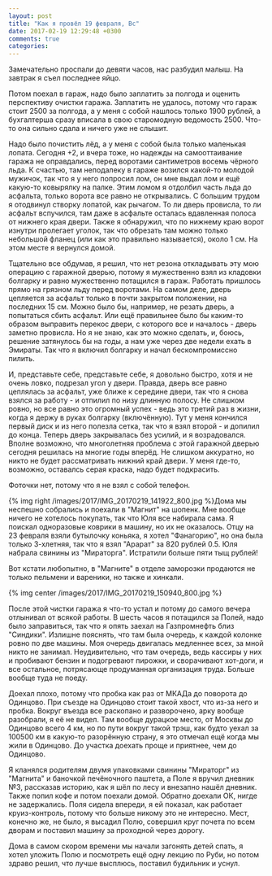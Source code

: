 ```yaml
---
layout: post
title: "Как я провёл 19 февраля, Вс"
date: 2017-02-19 12:29:48 +0300
comments: true
categories: 
---
```

Замечательно проспали до девяти часов, нас разбудил малыш. На завтрак я съел последнее яйцо. 

Потом поехал в гараж, надо было заплатить за полгода и оценить перспективу очистки гаража. Заплатить не удалось, потому что гараж стоит 2500 за полгода, а у меня с собой нашлось только 1900 рублей, а бухгалтерша сразу вписала в свою старомодную ведомость 2500. Что-то она сильно сдала и ничего уже не слышит.

Надо было почистить лёд, а у меня с собой была только маленькая лопата. Сегодня +2, и вчера тоже, но надежды на самооттаивание гаража не оправдались, перед воротами сантиметров восемь чёрного льда. К счастью, там неподалеку в гараже возился какой-то молодой мужичок, так что я у него попросил лом, он мне выдал лом и ещё какую-то ковырялку на палке. Этим ломом я отдолбил часть льда до асфальта, только ворота все равно не открывались. С большим трудом я отодвинул створку лопатой, как рычагом. То ли дверь провисла, то ли асфальт вспучился, там даже в асфальте осталась вдавленная полоса от нижнего края двери. Также я обнаружил, что по нижнему краю ворот изнутри пролегает уголок, так что обрезать там можно только небольшой фланец (или как это правильно называется), около 1 см. На этом месте я вернулся домой.

Тщательно все обдумав, я решил, что нет резона откладывать эту мою операцию с гаражной дверью, потому я мужественно взял из кладовки болгарку и равно мужественно потащился в гараж. Работать пришлось прямо на грязном льду перед воротами. На самом деле, дверь цепляется за асфальт только в почти закрытом положении, на последних 15 см. Можно было бы, например, не резать дверь, а попытаться сбить асфальт. Или ещё правильнее было бы каким-то образом выправить перекос двери, с которого все и началось - дверь заметно провисла. Но я не знаю, как это можно сделать, и, боюсь, решение затянулось бы на годы, а нам уже через две недели ехать в Эмираты. Так что я включил болгарку и начал бескомпромиссно пилить.

И, представьте себе, представьте себе, я довольно быстро, хотя и не очень ловко, подрезал угол у двери. Правда, дверь все равно цеплялась за асфальт, уже ближе к середине двери, так что я снова взялся за работу - и отпилил по низу длинную полосу. Не слишком ровно, но все равно это огромный успех - ведь это третий раз в жизни, когда я держу в руках болгарку (включённую). Тут у меня кончился первый диск и из него полезла сетка, так что я взял второй - и допилил до конца. Теперь дверь закрывалась без усилий, и я возрадовался. Вполне возможно, что многолетняя проблема с этой гаражной дверью сегодня решилась на многие годы вперёд. Не слишком аккуратно, но никто не будет рассматривать нижний край двери. У меня где-то, возможно, оставалсь серая краска, надо будет подкрасить.

Фоточки нет, потому что я не взял с собой телефон.

{% img right /images/2017/IMG_20170219_141922_800.jpg %}Дома мы неспешно собрались и поехали в "Магнит" на шопенк. Мне вообще ничего не хотелось покупать, так что Юля все набирала сама. Я поискал одноразовые коврики в машину, но их не оказалось. Отцу на 23 февраля взяли бутылочку коньяка, я хотел "Фанагорию", но она была только 3-хлетняя, так что я взял "Арарат" за 820 рублей 0.5. Юля набрала свинины из "Мираторга". Истратили больше пяти тыщ рублей!

Вот кстати любопытно, в "Магните" в отделе заморозки продаются не только пельмени и вареники, но также и хинкали.

{% img center /images/2017/IMG_20170219_150940_800.jpg %}

После этой чистки гаража я что-то устал и потому до самого вечера отлынивал от всякой работы. В шесть часов я потащился за Полей, надо было заправиться, так что я опять заехал на Газпромнефть близ "Синдики". Излишне пояснять, что там была очередь, к каждой колонке ровно по две машины. Моя очередь двигалась медленнее всех, за мной никто не занимал. Неудивительно, что там очередь, ведь кассиры у них и пробивают бензин и подогревают пирожки, и сворачивают хот-доги, и все остальное, потрясающе продуманная организация труда. Больше вообще туда не поеду.

Доехал плохо, потому что пробка как раз от МКАДа до поворота до Одинцово. При съезде на Одинцово стоит такой хвост, что из-за него и пробка. Вокруг въезда все раскопано и разворочено, арку вообще разобрали, я её не видел. Там вообще дурацкое место, от Москвы до Одинцово всего 4 км, но по пути вокруг такой трэш, как будто уехал за 100500 км в какую-то разорённую страну, я это отмечал ещё когда мы жили в Одинцово. До участка доехать проще и приятнее, чем до Одинцово.

Я кланялся родителям двумя упаковками свинины "Мираторг" из "Магнита" и баночкой печёночного паштета, а Поле я вручил дневник №3, рассказав историю, как я шёл по лесу и внезапно нашёл дневник. Также попил кофе и потом поехали домой. Обратно доехали ОК, нигде не задержались. Поля сидела впереди, я ей показал, как работает круиз-контроль, потому что больше никому это не интересно. Мест, конечно же, не было, я высадил Полю, совершил круг почета по всем дворам и поставил машину за проходной через дорогу.

Дома в самом скором времени мы начали загонять детей спать, я хотел уложить Полю и посмотреть ещё одну лекцию по Руби, но потом здраво решил, что лучше высплюсь, поставил будильник и уснул.